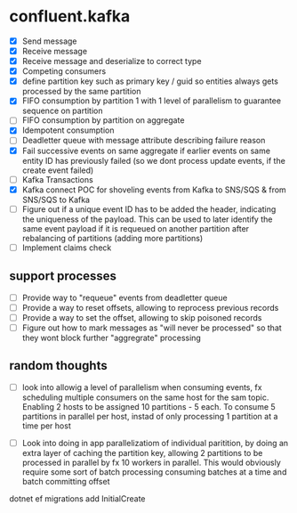 # confluent.kafka

- [x] Send message
- [x] Receive message
- [x] Receive message and deserialize to correct type
- [x] Competing consumers
- [x] define partition key such as primary key / guid so entities always gets processed by the same partition
- [x] FIFO consumption by partition 1 with 1 level of parallelism to guarantee sequence on partition
- [ ] FIFO consumption by partition on aggregate
- [X] Idempotent consumption
- [ ] Deadletter queue with message attribute describing failure reason
- [x] Fail successive events on same aggregate if earlier events on same entity ID has previously failed (so we dont process update events, if the create event failed)
- [ ] Kafka Transactions
- [x] Kafka connect POC for shoveling events from Kafka to SNS/SQS & from SNS/SQS to Kafka
- [ ] Figure out if a unique event ID has to be added the header, indicating the uniqueness of the payload. This can be used to later identify the same event payload if it is requeued on another partition after rebalancing of partitions (adding more partitions)
- [ ] Implement claims check

## support processes
- [ ] Provide way to "requeue" events from deadletter queue
- [ ] Provide a way to reset offsets, allowing to reprocess previous records
- [ ] Provide a way to set the offset, allowing to skip poisoned records
- [ ] Figure out how to mark messages as "will never be processed" so that they wont block further "aggregrate" processing

## random thoughts
- [ ] look into allowig a level of parallelism when consuming events, fx scheduling multiple consumers on the same host for the sam topic. Enabling 2 hosts to be assigned 10 partitions - 5 each. To consume 5 partitions in parallel per host, instad of only processing 1 partition at a time per host
- [ ] Look into doing in app parallelizatiom of individual paritition, by doing an extra layer of caching the partition key, allowing 2 partitions to be processed in parallel by fx 10 workers in parallel. This would obviously require some sort of batch processing consuming batches at a time and batch committing offset


dotnet ef migrations add InitialCreate

